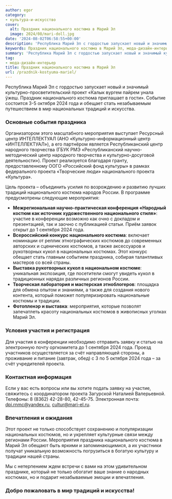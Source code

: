 ```yaml
---
author: egor
category:
- культура-и-искусство
cover:
  alt: Праздник национального костюма в Марий Эл
  image: 2024/08/mari-doll.jpg
date: '2024-08-02T06:58:55+00:00'
description: 'Республика Марий Эл с гордостью запускает новый и значимый культурно-просветительский проект «Калык вургем пайрем унала ӱжеш. Праздник национального...'
keywords: Праздник национального костюма в Марий Эл, мода-дизайн-интерьер, национального, проекта, костюма, 2024, года, национальных, мероприятия, центр, костюмов, марий, культурно, проект, традиций, праздника, россии
summary: 'Республика Марий Эл с гордостью запускает новый и значимый культурно-просветительский проект «Калык вургем пайрем унала ӱжеш. Праздник национального...'
tag:
- мода-дизайн-интерьер
title: Праздник национального костюма в Марий Эл
url: /prazdnik-kostyuma-mariel/
---
```


Республика Марий Эл с гордостью запускает новый и значимый культурно-просветительский проект «Калык вургем пайрем унала ӱжеш. Праздник национального костюма приглашает в гости». Событие состоится 3-5 октября 2024 года и обещает стать незабываемым путешествием в мир национальных традиций и искусства.

### Основные события праздника

Организатором этого масштабного мероприятия выступает Ресурсный центр ИНТЕЛЛЕКТУАЛ (АНО «Культурно-информационный центр «ИНТЕЛЛЕКТУАЛ»), а его партнёром является Республиканский центр народного творчества (ГБУК РМЭ «Республиканский научно-методический центр народного творчества и культурно-досуговой деятельности»). Проект реализуется благодаря гранту, предоставленному ООГО «Российский фонд культуры» в рамках федерального проекта «Творческие люди» национального проекта «Культура».

Цель проекта – объединить усилия по возрождению и развитию лучших традиций национального костюма народов России. В программе предусмотрены следующие мероприятия:

- **Межрегиональная научно-практическая конференция «Народный костюм как источник художественного национального стиля»**: участие в конференции возможно как очно с докладом и презентацией, так и заочно с публикацией статьи. Приём заявок открыт до 1 сентября 2024 года.
- **Всероссийский конкурс национального костюма**: включает номинации от реплик этнографических костюмов до современных авторских и сценических костюмов, а также аксессуаров и рукотворных кукол в национальных костюмах. Этот конкурс обещает стать главным событием праздника, собирая талантливых мастеров со всей страны.
- **Выставка рукотворных кукол в национальном костюме**: уникальная экспозиция, где посетители смогут увидеть кукол в традиционных нарядах различных регионов России.
- **Творческая лаборатория и мастерская этноблогеров**: площадка для обмена опытом и знаниями, а также для создания нового контента, который поможет популяризировать национальные костюмы и традиции.
- **Фотопленэр и выставка**: мероприятия, которые позволят запечатлеть красоту национальных костюмов в живописных уголках Марий Эл.

### Условия участия и регистрация

Для участия в конференции необходимо отправить заявку и статью на электронную почту оргкомитета до 1 сентября 2024 года. Проезд участников осуществляется за счёт направляющей стороны, а проживание и питание (завтрак, обед) с 3 по 5 октября 2024 года – за счёт учредителей проекта.

### Контактная информация

Если у вас есть вопросы или вы хотите подать заявку на участие, свяжитесь с координатором проекта Загурской Наталией Валерьевной. Телефоны: 8 (8362) 42-28-80, 42-45-75. Электронная почта: dpi.rnmc@yandex.ru, cultur@mari-el.ru.

### Впечатления и ожидания

Этот проект не только способствует сохранению и популяризации национальных костюмов, но и укрепляет культурные связи между регионами России. Мероприятия праздника национального костюма в Марий Эл обещают быть яркими и запоминающимися, а их участники получат уникальную возможность погрузиться в богатую культуру и традиции нашей страны.

Мы с нетерпением ждем встречи с вами на этом удивительном празднике, который не только обогатит ваше знание о народных костюмах, но и подарит незабываемые эмоции и впечатления.

### Добро пожаловать в мир традиций и искусства!